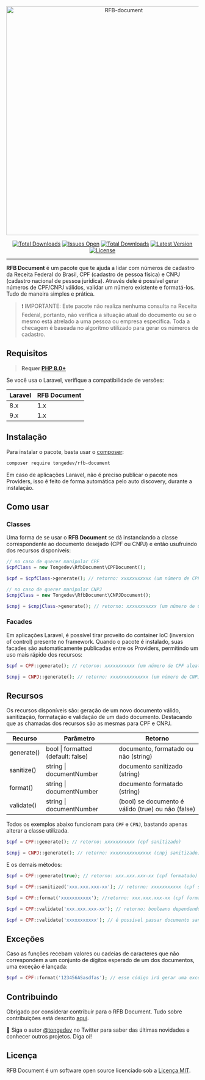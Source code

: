 <p align="center">
    <img src="https://banners.beyondco.de/RFB%20Document.png?theme=light&packageManager=composer+require&packageName=tongedev%2Frfb-document&pattern=architect&style=style_1&description=+valide%2Fgere%2Fformate+um+n%C3%BAmero+de+RG%2FCPF&md=1&showWatermark=0&fontSize=100px&images=identification" width="600" alt="RFB-document">
    <p align="center">
        <a href="https://github.com/tongedev/rfb-document/actions"><img alt="Total Downloads" src="https://github.com/tongedev/rfb-document/actions/workflows/tests.yml/badge.svg?branch=main"></a>
        <a href="https://github.com/tongedev/rfb-document/issues"><img alt="Issues Open" src="https://img.shields.io/github/issues/tongedev/rfb-document"></a>
        <a href="https://packagist.org/packages/tongedev/rfb-document"><img alt="Total Downloads" src="https://img.shields.io/packagist/dt/tongedev/rfb-document"></a>
        <a href="https://packagist.org/packages/tongedev/rfb-document"><img alt="Latest Version" src="https://img.shields.io/packagist/v/tongedev/rfb-document"></a>
        <a href="https://packagist.org/packages/tongedev/rfb-document"><img alt="License" src="https://img.shields.io/packagist/l/tongedev/rfb-document"></a>
    </p>
</p>

------

**RFB Document** é um pacote que te ajuda a lidar com números de cadastro da Receita Federal do Brasil, CPF (cadastro de pessoa física) e CNPJ (cadastro nacional de pessoa jurídica). Através dele é possível gerar números de CPF/CNPJ válidos, validar um número existente e formatá-los. Tudo de maneira simples e prática.

> ❗ IMPORTANTE:  Este pacote não realiza nenhuma consulta na Receita Federal, portanto, não verifica a situação atual do documento ou se o mesmo está atrelado a uma pessoa ou empresa específica. Toda a checagem é baseada no algoritmo utilizado para gerar os números de cadastro.

## Requisitos

> **Requer [PHP 8.0+](https://www.php.net/releases/)**

Se você usa o Laravel, verifique a compatibilidade de versões:

| Laravel | RFB Document |
|---------|--------------|
| 8.x     | 1.x          |
| 9.x     | 1.x          |

## Instalação

Para instalar o pacote, basta usar o [composer](https://getcomposer.org):

```bash
composer require tongedev/rfb-document
```

Em caso de aplicações Laravel, não é preciso publicar o pacote nos Providers, isso é feito de forma automática pelo auto discovery, durante a instalação.

## Como usar

### Classes

Uma forma de se usar o **RFB Document** se dá instanciando a classe correspondente ao documento desejado (CPF ou CNPJ) e então usufruindo dos recursos disponíveis:

```php
// no caso de querer manipular CPF
$cpfClass = new Tongedev\RfbDocument\CPFDocument(); 

$cpf = $cpfClass->generate(); // retorno: xxxxxxxxxxx (um número de CPF aleatório)

// no caso de querer manipular CNPJ
$cnpjClass = new Tongedev\RfbDocument\CNPJDocument(); 

$cnpj = $cnpjClass->generate(); // retorno: xxxxxxxxxxx (um número de CNPJ aleatório)
```

### Facades

Em aplicações Laravel, é possível tirar proveito do container IoC (inversion of control) presente no framework. Quando o pacote é instalado, suas facades são automaticamente publicadas entre os Providers, permitindo um uso mais rápido dos recursos:

```php
$cpf = CPF::generate(); // retorno: xxxxxxxxxxx (um número de CPF aleatório)

$cnpj = CNPJ::generate(); // retorno: xxxxxxxxxxxxxx (um número de CNPJ aleatório)
```

## Recursos

Os recursos disponíveis são: geração de um novo documento válido, sanitização, formatação e validação de um dado documento. Destacando que as chamadas dos recursos são as mesmas para CPF e CNPJ.

| Recurso    | Parâmetro                            | Retorno                              |
|------------|--------------------------------------|--------------------------------------|
| generate() | bool   \| formatted (default: false) | documento, formatado ou não (string) |
| sanitize() | string \| documentNumber             | documento sanitizado (string)        |
| format()   | string \| documentNumber             | documento formatado (string)         |
| validate() | string \| documentNumber             | (bool) se documento é válido (true) ou não (false)  |

Todos os exemplos abaixo funcionam para `CPF` e `CPNJ`, bastando apenas alterar a classe utilizada.

```php
$cpf = CPF::generate(); // retorno: xxxxxxxxxxx (cpf sanitizado)

$cnpj = CNPJ::generate(); // retorno: xxxxxxxxxxxxxxx (cnpj sanitizado)
```

E os demais métodos:

```php
$cpf = CPF::generate(true); // retorno: xxx.xxx.xxx-xx (cpf formatado)

$cpf = CPF::sanitized('xxx.xxx.xxx-xx'); // retorno: xxxxxxxxxxx (cpf sanitizado)

$cpf = CPF::format('xxxxxxxxxxx'); //retorno: xxx.xxx.xxx-xx (cpf formatado)

$cpf = CPF::validate('xxx.xxx.xxx-xx'); // retorno: booleano dependendo do valor passado no parâmetro

$cpf = CPF::validate('xxxxxxxxxxx'); // é possível passar documento sanitizado também para validação
```

## Exceções

Caso as funções recebam valores ou cadeias de caracteres que não correspondem a um conjunto de dígitos esperado de um dos documentos, uma exceção é lançada:

```php
$cpf = CPF::format('123456ASasdfas'); // esse código irá gerar uma exceção do tipo `RfbDocumentException`.
```

## Contribuindo

Obrigado por considerar contribuir para o RFB Document. Tudo sobre contribuições está descrito [aqui](CONTRIBUTING.md).

👋 Siga o autor [@tongedev](https://twitter.com/tongedev) no Twitter para saber das últimas novidades e conhecer outros projetos. Diga oi!

## Licença

RFB Document é um software open source licenciado sob a [Licença MIT](LICENSE.md).
